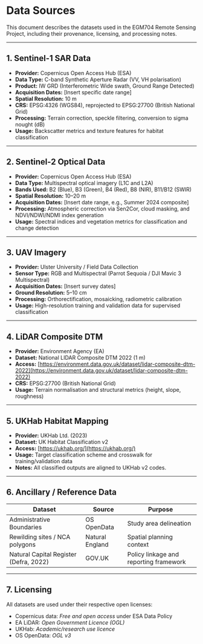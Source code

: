 # Data Sources

This document describes the datasets used in the EGM704 Remote Sensing Project, including their provenance, licensing, and processing notes.

---

## 1. Sentinel-1 SAR Data
- **Provider:** Copernicus Open Access Hub (ESA)
- **Data Type:** C-band Synthetic Aperture Radar (VV, VH polarisation)
- **Product:** IW GRD (Interferometric Wide swath, Ground Range Detected)
- **Acquisition Dates:** [Insert specific date range]
- **Spatial Resolution:** 10 m
- **CRS:** EPSG:4326 (WGS84), reprojected to EPSG:27700 (British National Grid)
- **Processing:** Terrain correction, speckle filtering, conversion to sigma nought (dB)
- **Usage:** Backscatter metrics and texture features for habitat classification

---

## 2. Sentinel-2 Optical Data
- **Provider:** Copernicus Open Access Hub (ESA)
- **Data Type:** Multispectral optical imagery (L1C and L2A)
- **Bands Used:** B2 (Blue), B3 (Green), B4 (Red), B8 (NIR), B11/B12 (SWIR)
- **Spatial Resolution:** 10–20 m
- **Acquisition Dates:** [Insert date range, e.g., Summer 2024 composite]
- **Processing:** Atmospheric correction via Sen2Cor, cloud masking, and NDVI/NDWI/NDMI index generation
- **Usage:** Spectral indices and vegetation metrics for classification and change detection

---

## 3. UAV Imagery
- **Provider:** Ulster University / Field Data Collection
- **Sensor Type:** RGB and Multispectral (Parrot Sequoia / DJI Mavic 3 Multispectral)
- **Acquisition Dates:** [Insert survey dates]
- **Ground Resolution:** 5–10 cm
- **Processing:** Orthorectification, mosaicking, radiometric calibration
- **Usage:** High-resolution training and validation data for supervised classification

---

## 4. LiDAR Composite DTM
- **Provider:** Environment Agency (EA)
- **Dataset:** National LIDAR Composite DTM 2022 (1 m)
- **Access:** [https://environment.data.gov.uk/dataset/lidar-composite-dtm-2022](https://environment.data.gov.uk/dataset/lidar-composite-dtm-2022)
- **CRS:** EPSG:27700 (British National Grid)
- **Usage:** Terrain normalisation and structural metrics (height, slope, roughness)

---

## 5. UKHab Habitat Mapping
- **Provider:** UKHab Ltd. (2023)
- **Dataset:** UK Habitat Classification v2
- **Access:** [https://ukhab.org/](https://ukhab.org/)
- **Usage:** Target classification scheme and crosswalk for training/validation data
- **Notes:** All classified outputs are aligned to UKHab v2 codes.

---

## 6. Ancillary / Reference Data
| Dataset | Source | Purpose |
|----------|---------|----------|
| Administrative Boundaries | OS OpenData | Study area delineation |
| Rewilding sites / NCA polygons | Natural England | Spatial planning context |
| Natural Capital Register (Defra, 2022) | GOV.UK | Policy linkage and reporting framework |

---

## 7. Licensing
All datasets are used under their respective open licenses:
- Copernicus data: *Free and open access* under ESA Data Policy  
- EA LiDAR: *Open Government Licence (OGL)*  
- UKHab: *Academic/research use licence*  
- OS OpenData: *OGL v3*

